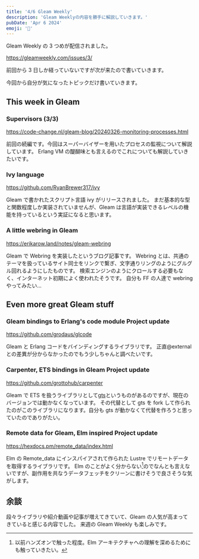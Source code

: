 ```yaml
---
title: '4/6 Gleam Weekly'
description: 'Gleam Weeklyの内容を勝手に解説していきます。'
pubDate: 'Apr 6 2024'
emoji: '🦊'
---
```


Gleam Weekly の 3 つめが配信されました。

https://gleamweekly.com/issues/3/

前回から 3 日しか経っていないですが次が来たので書いていきます。

今回から自分が気になったトピックだけ書いていきます。

## This week in Gleam

### Supervisors (3/3)

https://code-change.nl/gleam-blog/20240326-monitoring-processes.html

前回の続編です。今回はスーパーバイザーを用いたプロセスの監視について解説しています。
Erlang VM の醍醐味とも言えるのでこれについても解説していきたいです。

### Ivy language

https://github.com/RyanBrewer317/ivy

Gleam で書かれたスクリプト言語 ivy がリリースされました。
まだ基本的な型と関数程度しか実装されていませんが、Gleam
は言語が実装できるレベルの機能を持っているという実証になると思います。

### A little webring in Gleam

https://erikarow.land/notes/gleam-webring

Gleam で Webring を実装したというブログ記事です。 Webring
とは、共通のテーマを扱っているサイト同士をリンクで繋ぎ、文字通りリングのようにグルグル回れるようにしたものです。
検索エンジンのようにクロールする必要もなく、インターネット初期によく使われたそうです。
自分も FF の人達で webring やってみたい...

## Even more great Gleam stuff

### Gleam bindings to Erlang's code module Project update

https://github.com/grodaus/glcode

Gleam と Erlang コードをバインディングするライブラリです。 正直@external
との差異が分からなかったのでもう少しちゃんと調べたいです。

### Carpenter, ETS bindings in Gleam Project update

https://github.com/grottohub/carpenter

Gleam で ETS
を扱うライブラリとして[gts](https://github.com/lunarmagpie/gts)というものがあるのですが、現在のバージョンでは動かなくなっています。
その代替として gts を fork して作られたのがこのライブラリになります。自分も gts
が動かなくて代替を作ろうと思っていたのでありがたい。

### Remote data for Gleam, Elm inspired Project update

https://hexdocs.pm/remote_data/index.html

Elm の Remote_data にインスパイアされて作られた Lustre
でリモートデータを取得するライブラリです。 Elm
のことがよく分からない[^1]のでなんとも言えないですが、副作用を共なうデータフェッチをクリーンに書けそうで良さそうな気がします。

## 余談

段々ライブラリや紹介動画や記事が増えてきていて、Gleam
の人気が高まってきていると感じる内容でした。 来週の Gleam Weekly も楽しみです。

[^1]: 以前ハンズオンで触った程度。Elm
    アーキテクチャへの理解を深めるためにも触っていきたい。
